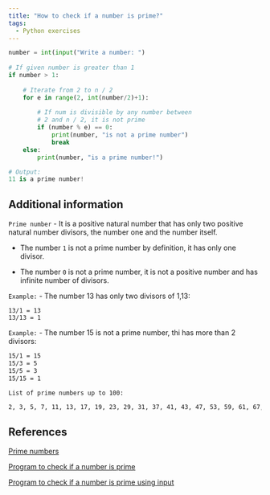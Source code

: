 ```yaml
---
title: "How to check if a number is prime?"
tags:
  - Python exercises
---
```


```python
number = int(input("Write a number: ")
  
# If given number is greater than 1
if number > 1:
  
    # Iterate from 2 to n / 2
    for e in range(2, int(number/2)+1):
  
        # If num is divisible by any number between
        # 2 and n / 2, it is not prime
        if (number % e) == 0:
            print(number, "is not a prime number")
            break
    else:
        print(number, "is a prime number!")

# Output:
11 is a prime number!
```

## Additional information

`Prime number` - It is a positive natural number that has only two positive natural number divisors, the number one and the number itself.

* The number `1` is not a prime number by definition, it has only one divisor.

* The number `0` is not a prime number, it is not a positive number and has infinite number of divisors.

`Example:` - The number 13 has only two divisors of 1,13:

```text
13/1 = 13
13/13 = 1
```

`Example:` - The number 15 is not a prime number, thi has more than 2 divisors:

```txt
15/1 = 15
15/3 = 5
15/5 = 3
15/15 = 1
```

`List of prime numbers up to 100:`

```txt
2, 3, 5, 7, 11, 13, 17, 19, 23, 29, 31, 37, 41, 43, 47, 53, 59, 61, 67, 71, 73, 79, 83, 89, 97, ...
```

## References

[Prime numbers](https://www.rapidtables.com/math/number/prime_numbers.html)

[Program to check if a number is prime](https://www.geeksforgeeks.org/python-program-to-check-whether-a-number-is-prime-or-not/)

[Program to check if a number is prime using input](https://www.tutorialspoint.com/python-program-to-check-if-a-number-is-prime-or-not)
